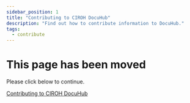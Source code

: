 ```yaml
---
sidebar_position: 1
title: "Contributing to CIROH DocuHub"
description: "Find out how to contribute information to DocuHub."
tags:
  - contribute
---
```



# This page has been moved

Please click below to continue.

<a class="button button--active button--primary" href="/docs/contribute">Contributing to CIROH DocuHub</a>